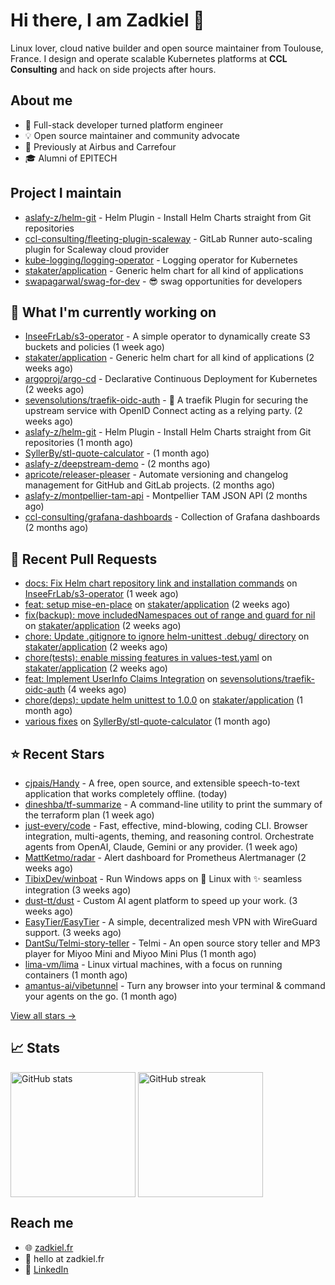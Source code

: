 # Hi there, I am Zadkiel 👋

Linux lover, cloud native builder and open source maintainer from Toulouse, France. I design and operate scalable Kubernetes platforms at **CCL Consulting** and hack on side projects after hours.

## About me

* 💼 Full-stack developer turned platform engineer
* 💡 Open source maintainer and community advocate
* 🏢 Previously at Airbus and Carrefour
* 🎓 Alumni of EPITECH

## Project I maintain

- [aslafy-z/helm-git](https://github.com/aslafy-z/helm-git) - Helm Plugin - Install Helm Charts straight from Git repositories
- [ccl-consulting/fleeting-plugin-scaleway](https://gitlab.com/ccl-consulting/fleeting-plugin-scaleway) - GitLab Runner auto-scaling plugin for Scaleway cloud provider
- [kube-logging/logging-operator](https://github.com/kube-logging/logging-operator) - Logging operator for Kubernetes
- [stakater/application](https://github.com/stakater/application) - Generic helm chart for all kind of applications
- [swapagarwal/swag-for-dev](https://github.com/swapagarwal/swag-for-dev) - 😎 swag opportunities for developers

## 👷 What I'm currently working on


- [InseeFrLab/s3-operator](https://github.com/InseeFrLab/s3-operator) - A simple operator to dynamically create S3 buckets and policies (1 week ago)
- [stakater/application](https://github.com/stakater/application) - Generic helm chart for all kind of applications (2 weeks ago)
- [argoproj/argo-cd](https://github.com/argoproj/argo-cd) - Declarative Continuous Deployment for Kubernetes (2 weeks ago)
- [sevensolutions/traefik-oidc-auth](https://github.com/sevensolutions/traefik-oidc-auth) - 🧩 A traefik Plugin for securing the upstream service with OpenID Connect acting as a relying party. (2 weeks ago)
- [aslafy-z/helm-git](https://github.com/aslafy-z/helm-git) - Helm Plugin - Install Helm Charts straight from Git repositories (1 month ago)
- [SyllerBy/stl-quote-calculator](https://github.com/SyllerBy/stl-quote-calculator) -  (1 month ago)
- [aslafy-z/deepstream-demo](https://github.com/aslafy-z/deepstream-demo) -  (2 months ago)
- [apricote/releaser-pleaser](https://github.com/apricote/releaser-pleaser) - Automate versioning and changelog management for GitHub and GitLab projects. (2 months ago)
- [aslafy-z/montpellier-tam-api](https://github.com/aslafy-z/montpellier-tam-api) - Montpellier TAM JSON API (2 months ago)
- [ccl-consulting/grafana-dashboards](https://github.com/ccl-consulting/grafana-dashboards) - Collection of Grafana dashboards (2 months ago)



## 🔨 Recent Pull Requests


- [docs: Fix Helm chart repository link and installation commands](https://github.com/InseeFrLab/s3-operator/pull/103) on [InseeFrLab/s3-operator](https://github.com/InseeFrLab/s3-operator) (1 week ago)
- [feat: setup mise-en-place](https://github.com/stakater/application/pull/450) on [stakater/application](https://github.com/stakater/application) (2 weeks ago)
- [fix(backup): move includedNamespaces out of range and guard for nil](https://github.com/stakater/application/pull/448) on [stakater/application](https://github.com/stakater/application) (2 weeks ago)
- [chore: Update .gitignore to ignore helm-unittest .debug/ directory](https://github.com/stakater/application/pull/447) on [stakater/application](https://github.com/stakater/application) (2 weeks ago)
- [chore(tests): enable missing features in values-test.yaml](https://github.com/stakater/application/pull/445) on [stakater/application](https://github.com/stakater/application) (2 weeks ago)
- [feat: Implement UserInfo Claims Integration](https://github.com/sevensolutions/traefik-oidc-auth/pull/206) on [sevensolutions/traefik-oidc-auth](https://github.com/sevensolutions/traefik-oidc-auth) (4 weeks ago)
- [chore(deps): update helm unittest to 1.0.0](https://github.com/stakater/application/pull/430) on [stakater/application](https://github.com/stakater/application) (1 month ago)
- [various fixes](https://github.com/SyllerBy/stl-quote-calculator/pull/1) on [SyllerBy/stl-quote-calculator](https://github.com/SyllerBy/stl-quote-calculator) (1 month ago)

## ⭐ Recent Stars


- [cjpais/Handy](https://github.com/cjpais/Handy) - A free, open source, and extensible speech-to-text application that works completely offline. (today)
- [dineshba/tf-summarize](https://github.com/dineshba/tf-summarize) - A command-line utility to print the summary of the terraform plan (1 week ago)
- [just-every/code](https://github.com/just-every/code) - Fast, effective, mind-blowing, coding CLI. Browser integration, multi-agents, theming, and reasoning control. Orchestrate agents from OpenAI, Claude, Gemini or any provider. (1 week ago)
- [MattKetmo/radar](https://github.com/MattKetmo/radar) - Alert dashboard for Prometheus Alertmanager (2 weeks ago)
- [TibixDev/winboat](https://github.com/TibixDev/winboat) - Run Windows apps on 🐧 Linux with ✨ seamless integration (3 weeks ago)
- [dust-tt/dust](https://github.com/dust-tt/dust) - Custom AI agent platform to speed up your work. (3 weeks ago)
- [EasyTier/EasyTier](https://github.com/EasyTier/EasyTier) - A simple, decentralized mesh VPN with WireGuard support. (3 weeks ago)
- [DantSu/Telmi-story-teller](https://github.com/DantSu/Telmi-story-teller) - Telmi - An open source story teller and MP3 player for Miyoo Mini and Miyoo Mini Plus (1 month ago)
- [lima-vm/lima](https://github.com/lima-vm/lima) - Linux virtual machines, with a focus on running containers (1 month ago)
- [amantus-ai/vibetunnel](https://github.com/amantus-ai/vibetunnel) - Turn any browser into your terminal &amp; command your agents on the go. (1 month ago)

[View all stars →](https://github.com/aslafy-z?tab=stars)

## 📈 Stats

<a href="#"><img height=200 align="center" src="https://github-readme-stats.vercel.app/api?username=aslafy-z&show_icons=true&count_private=true&hide_border=true&theme=transparent" alt="GitHub stats" /></a>
<a href="#"><img height=200 align="center" src="https://github-readme-streak-stats-eight.vercel.app/?user=aslafy-z&hide_border=true&theme=transparent" alt="GitHub streak" /></a>

## Reach me

* 🌐 [zadkiel.fr](https://zadkiel.fr)
* 💬 hello at zadkiel.fr
* 🤝 [LinkedIn](https://go.zadkiel.fr/linkedin)
